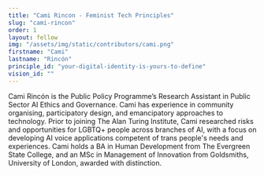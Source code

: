 ```yaml
---
title: "Cami Rincon - Feminist Tech Principles"
slug: "cami-rincon"
order: 1
layout: fellow
img: "/assets/img/static/contributors/cami.png"
firstname: "Cami"
lastname: "Rincón"
principle_id: "your-digital-identity-is-yours-to-define"
vision_id: ""
---
```


Cami Rincón is the Public Policy Programme’s Research Assistant in Public Sector AI Ethics and Governance. Cami has experience in community organising, participatory design, and emancipatory approaches to technology. Prior to joining The Alan Turing Institute, Cami researched risks and opportunities for LGBTQ+ people across branches of AI, with a focus on developing AI voice applications competent of trans people's needs and experiences. 
Cami holds a BA in Human Development from The Evergreen State College, and an MSc in Management of Innovation from Goldsmiths, University of London, awarded with distinction.





